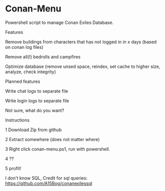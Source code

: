# Conan-Menu

Powershell script to manage Conan Exiles Database.

Features

Remove buildings from characters that has not logged in in x days (based on conan log files)

Remove all(!) bedrolls and campfires

Optimize database (remove unsed space, reindex, set cache to higher size, analyze, check integrity)


Planned features

Write chat logs to separate file

Write login logs to separate file

Not sure, what do you want?


Instructions

1 Download Zip from github

2 Extract somewhere (does not matter where)

3 Right click conan-menu.ps1, run with powershell.

4 ??

5 profit!


I don't know SQL, Credit for sql queries: https://github.com/A15Bog/conanexilessql   
